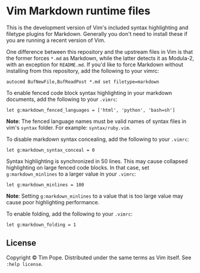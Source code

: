 # Vim Markdown runtime files

This is the development version of Vim's included syntax highlighting and
filetype plugins for Markdown.  Generally you don't need to install these if
you are running a recent version of Vim.

One difference between this repository and the upstream files in Vim is that
the former forces `*.md` as Markdown, while the latter detects it as Modula-2,
with an exception for `README.md`.  If you'd like to force Markdown without
installing from this repository, add the following to your vimrc:

    autocmd BufNewFile,BufReadPost *.md set filetype=markdown

To enable fenced code block syntax highlighting in your markdown
documents, add the following to your `.vimrc`:

    let g:markdown_fenced_languages = ['html', 'python', 'bash=sh']

**Note**: The fenced language names must be valid names of syntax files in vim's `syntax` folder. For example: `syntax/ruby.vim`.

To disable markdown syntax concealing, add the following to your `.vimrc`:

    let g:markdown_syntax_conceal = 0

Syntax highlighting is synchronized in 50 lines. This may cause collapsed
highlighting on large fenced code blocks.
In that case, set `g:markdown_minlines` to a larger value in your `.vimrc`:

    let g:markdown_minlines = 100

**Note**: Setting `g:markdown_minlines` to a value that is too large value may cause poor highlighting performance.

To enable folding, add the following to your `.vimrc`:

    let g:markdown_folding = 1

## License

Copyright © Tim Pope.  Distributed under the same terms as Vim itself.
See `:help license`.
